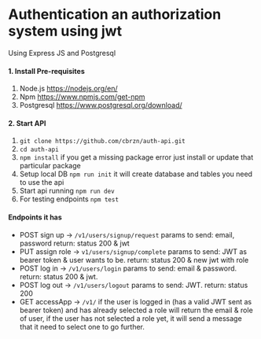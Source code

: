 # Authentication an authorization system using jwt
Using Express JS and Postgresql
#### 1. Install Pre-requisites
1. Node.js https://nodejs.org/en/
2. Npm https://www.npmjs.com/get-npm
3. Postgresql https://www.postgresql.org/download/
#### 2. Start API
1. `git clone https://github.com/cbrzn/auth-api.git`
2. `cd auth-api`
3. `npm install` if you get a missing package error just install or update that particular package
4. Setup local DB `npm run init` it will create database and tables you need to use the api
5. Start api running `npm run dev`
6. For testing endpoints `npm test`

#### Endpoints it has
- POST sign up -> `/v1/users/signup/request` params to send: email, password return: status 200 & jwt
- PUT assign role -> `v1/users/signup/complete` params to send: JWT as bearer token & user wants to be. return: status 200 & new jwt with role
- POST log in -> `/v1/users/login` params to send: email & password. return: status 200 & jwt.
- POST log out -> `/v1/users/logout` params to send: JWT. return: status 200
- GET accessApp -> `/v1/` if the user is logged in (has a valid JWT sent as bearer token) and has already selected a role will return the email & role of user, if the user has not selected a role yet, it will send a message that it need to select one to go further.